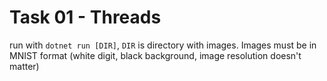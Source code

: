 # Task 01 - Threads
run with `dotnet run [DIR]`, `DIR` is directory with images. Images must be in MNIST format (white digit, black background, image resolution doesn't matter)
